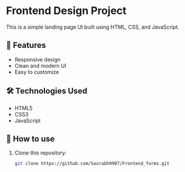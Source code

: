 # Frontend Design Project

This is a simple landing page UI built using HTML, CSS, and JavaScript.

## 🚀 Features
- Responsive design
- Clean and modern UI
- Easy to customize

## 🛠️ Technologies Used
- HTML5
- CSS3
- JavaScript

## 📌 How to use
1. Clone this repository:
   ```bash
   git clone https://github.com/Saurabh9907/Frontend_forms.git
